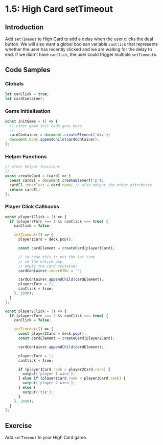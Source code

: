 # 1.5: High Card setTimeout

## Introduction

Add `setTimeout` to High Card to add a delay when the user clicks the deal button. We will also want a global boolean variable `canClick` that represents whether the user has recently clicked and we are waiting for the delay to end. If we didn't have `canClick`, the user could trigger multiple `setTimeout`s.

## Code Samples

### Globals

```javascript
let canClick = true;
let cardContainer;
```

### Game Initialisation

```javascript
const initGame = () => {
  // other game init code goes here
  // ...
  cardContainer = document.createElement('div');
  document.body.appendChild(cardContainer);
};
```

### Helper Functions

```javascript
// other helper functions
// ...
const createCard = (card) => {
  const cardEl = document.createElement('p');
  cardEl.innerText = card.name; // also output the other attributes
  return cardEl;
};
```

### Player Click Callbacks

```javascript
const player1Click = () => {
  if (playersTurn === 1 && canClick === true) {
    canClick = false;

    setTimeout(() => {
      player1Card = deck.pop();

      const cardElement = createCard(player1Card);

      // in case this is not the 1st time
      // in the entire app,
      // empty the card container
      cardContainer.innerHTML = '';

      cardContainer.appendChild(cardElement);
      playersTurn = 2;
      canClick = true;
    }, 2000);
  }
};

const player2Click = () => {
  if (playersTurn === 2 && canClick === true) {
    canClick = false;

    setTimeout(() => {
      const player2Card = deck.pop();
      const cardElement = createCard(player2Card);

      cardContainer.appendChild(cardElement);

      playersTurn = 1;
      canClick = true;

      if (player1Card.rank > player2Card.rank) {
        output('player 1 wins');
      } else if (player1Card.rank < player2Card.rank) {
        output('player 2 wins');
      } else {
        output('tie');
      }
    }, 2000);
  }
};
```

## Exercise

Add `setTimeout` to your High Card game.


